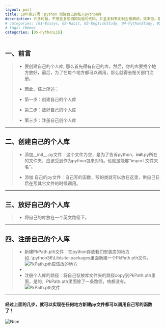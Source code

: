 ```yaml
---
layout: post
title: 18年第27周：python 创建自己的私人python库
description: 许多时候，不想重复写相同功能的代码，并且复制来复制去很麻烦，效率低。那么是否有很好的方法解决呢？
# categories: [01-Essays, 02-Habit, 03-EnglishStudy, 04-PythonStudy, 05-PythonLib, 06-MachineLearn, 07-RandomRearch, 08-Tools]
# tags: [Demo]
categories: [05-PythonLib]
---
```



## 一、前言

> - 要创建自己的个人库, 那么首先得有自己的库，然后，你的库要找个地方放好，最后，为了在每个地方都可以调用，那么就得去相关部门注册。
> - 因此，综上所述：
> - 第一步：创建自己的个人库
>
> - 第二步：放好自己的个人库
>
> - 第三步：注册自己创个人库
>

----

## 二、创建自己的个人库

> - 添加__init__.py文件：这个文件为空，是为了告诉python，__init__.py所在的文件夹，应该受到作为python包来对待。也就是能够“import 文件夹名”。
>
> - 添加 自己的py文件：自己写的函数，写的类就可以放在这里，供自己日后在写其它文件的时候调用。
>

----


## 三、放好自己的个人库
> - 将自己的库放在一个英文路径下。

----


## 四、注册自己的个人库
> - 新建PkPath.pth文件：在python存放我们安装库的地方如..\python36\Lib\site-packages里面新建一个PkPath.pth文件。
![PkPath.pth应该放的地方](https://upload-images.jianshu.io/upload_images/6168671-0b6926be8b628dd8.png?imageMogr2/auto-orient/strip%7CimageView2/2/w/700)
> -
> - 注册个人库的路径：将自己存放库文件夹的路径copy到PkPath.pth里面，是的，PkPath.pth里面除了一条路径，啥都没有。
![PkPath.pth文件](https://upload-images.jianshu.io/upload_images/6168671-641f37d6f83c51a8.png?imageMogr2/auto-orient/strip%7CimageView2/2/w/319)

----

#### 经过上面的几步，就可以实现在任何地方新建py文件都可以调用自己写的函数了！
![Nice](http://d.5857.com/qcmn_160801/desk_003.jpg)

